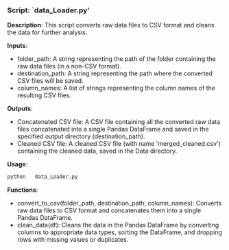 ### Script:  `data_Loader.py'

**Description**: This script converts raw data files to CSV format and cleans the data for further analysis.

**Inputs**:

- folder_path: A string representing the path of the folder containing the raw data files (in a non-CSV format).
- destination_path: A string representing the path where the converted CSV files will be saved.
- column_names: A list of strings representing the column names of the resulting CSV files.


**Outputs**: 

- Concatenated CSV file: A CSV file containing all the converted raw data files concatenated into a single Pandas DataFrame and saved in the specified output directory (destination_path).
- Cleaned CSV file: A cleaned CSV file (with name 'merged_cleaned.csv') containing the cleaned data, saved in the Data directory.

**Usage**: 

```bash
python   data_Loader.py
```

**Functions**:

- convert_to_csv(folder_path, destination_path, column_names): Converts raw data files to CSV format and concatenates them into a single Pandas DataFrame.
- clean_data(df): Cleans the data in the Pandas DataFrame by converting columns to appropriate data types, sorting the DataFrame, and dropping rows with missing values or duplicates.
